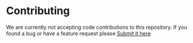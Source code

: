 Contributing
============

We are currently not accepting code contributions to this repository. If you found a bug or have a feature request please [Submit it here](https://github.com/square/cocoapods-repo-sq/issues/new)
